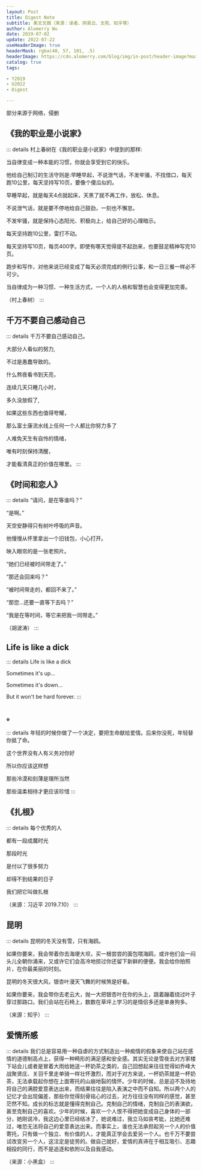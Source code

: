 ```yaml
---
layout: Post
title: Digest Note
subtitle: 美文文摘（来源：读者、网易云、文苑、知乎等）
author: Alomerry Wu
date: 2019-07-02
update: 2022-07-22
useHeaderImage: true
headerMask: rgba(40, 57, 101, .5)
headerImage: https://cdn.alomerry.com/blog/img/in-post/header-image?max=29
catalog: true
tags:

- Y2019
- U2022
- Digest

---
```


<!-- Description. -->

部分来源于网络，侵删

<!-- more -->

## 《我的职业是小说家》

::: details
村上春树在《我的职业是小说家》中提到的那样:

当自律变成一种本能的习惯，你就会享受到它的快乐。

他给自己制订的生活守则是:早睡早起，不说泄气话，不发牢骚，不找借口，每天跑10公里，每天坚持写10页，要像个傻瓜似的。

早睡早起，就是每天4点就起床，天黑了就不再工作，放松、休息。

不说泄气话，就是要不停地给自己鼓劲，一刻也不懈怠。

不发牢骚，就是保持心态阳光、积极向上，给自己好的心理暗示。

每天坚持跑10公里，雷打不动。

每天坚持写10页，每页400字。即使有哪天觉得提不起劲来，也要鼓足精神写完10页。

跑步和写作，对他来说已经变成了每天必须完成的例行公事，和一日三餐一样必不可少。

当自律成为一种习惯、一种生活方式，一个人的人格和智慧也会变得更加完善。

（村上春树）
:::

## 千万不要自己感动自己

::: details
千万不要自己感动自己。

大部分人看似的努力,

不过是愚蠢导致的。

什么熬夜看书到天亮，

连续几天只睡几小时，

多久没放假了,

如果这些东西也值得夸耀，

那么富士康流水线上任何一个人都比你努力多了

人难免天生有自怜的情绪，

唯有时刻保持清醒，

才能看清真正的价值在哪里。
:::


## 《时间和恋人》

::: details
“请问，是在等谁吗？”

“是啊。”

天空安静得只有树叶呼吸的声音。

他慢慢从怀里拿出一个旧钱包，小心打开。

映入眼帘的是一张老照片。

“她们已经被时间带走了。”

“那还会回来吗？”

“被时间带走的，都回不来了。”

“那您...还要一直等下去吗？”

“我是在等时间，等它来把我一同带走。”

（胡波涛）
:::


## Life is like a dick

::: details
Life is like a dick

Sometimes it's up...

Sometimes it's down...

But it won't be hard forever.
:::

## 。

::: details
年轻的时候你做了一个决定，要把生命献给爱情。后来你没死，年轻替你抵了命。

这个世界没有人有义务对你好

所以你应该这样想

那些冷漠和刻薄是理所当然

那些温柔相待才更应该珍惜
:::

## 《扎根》

::: details
每个优秀的人

都有一段成魔时光

那段时光

是付以了很多努力

却得不到结果的日子

我们把它叫做扎根

（来源：习近平 2019.7.10）
:::

## 昆明

::: details
昆明的冬天没有雪，只有海鸥。

如果你要来，我会带着你去海埂大坝，买一根尝尝的面包喂海鸥，或许他们会一闷头儿全朝你涌来，又或许它们会高冷地掠过你还留下新鲜的便便。我会给你拍照片，在你最美丽的时刻。

昆明的冬天很大风，银杏叶漫天飞舞的时候煞是好看。

如果你要来，我会带你去老云大，抛一大把银杏叶在你的头上，跳着蹦着绕过叶子穿过那路口。我们会站在石椅上，数数在草坪上学习的是情侣多还是单身狗多。

（来源：知乎）
:::

## 爱情所感

::: details
我们总是容易用一种自虐的方式制造出一种痴情的假象来使自己站在感情的道德制高点上，获得一种畸形的满足感和安全感。其实无论是雪夜去对方家楼下站会儿或者是冒着大雨给她送一杯奶茶之类的，自己回想起来往往觉得如乔峰大战聚贤庄、关羽千里走单骑一样壮怀激烈，而对于对方来说，一杯奶茶就是一杯奶茶，无法承载起你想在上面寄托的山崩地裂的情怀。少年的时候，总是迫不及待地将自己的满腔爱意表达出来，而结果往往是陷入表演之中而不自知。所以两个人的记忆才会出现偏差，那些你觉得刻骨铭心的过去，对方往往没有同样的感觉，甚至茫然不知。成长的标志就是懂得克制自己。克制自己的情绪，克制自己的表演欲，甚至克制自己的喜欢。少年的时候，喜欢一个人恨不得把她变成自己身体的一部分，她刚说冷，我这边心里已经结冰了，她说难过，我立马如丧考妣，比她还难过，唯恐无法将自己的爱意表达出来。而事实上，谁也无法承担起另一个人的价值寄托，只有做一个独立、有价值的人，才能真正学会去爱另一个人。也千万不要尝试改变另一个人，这注定是徒劳的。做自己就好，爱情的真谛在于相互吸引、志趣相投的同行，而不是追逐和依附以及自我感动。

（来源：小黑盒）
:::
